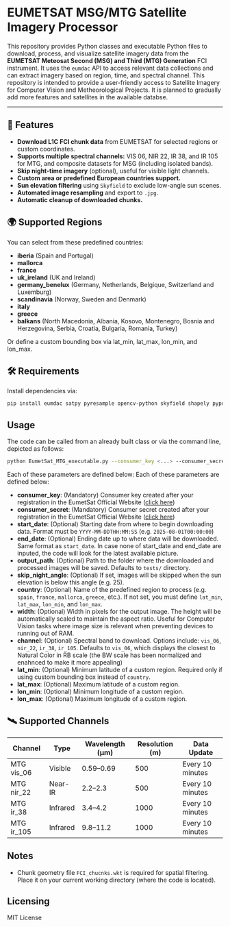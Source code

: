 # EUMETSAT MSG/MTG Satellite Imagery Processor

This repository provides Python classes and executable Python files to download, process, and visualize satellite imagery data from the **EUMETSAT Meteosat Second (MSG) and Third (MTG) Generation** FCI instrument. It uses the `eumdac` API to access relevant data collections and can extract imagery based on region, time, and spectral channel. This repository is intended to provide a user-friendly access to Satellite Imagery for Computer Vision and Metheorological Projects. It is planned to gradually add more features and satellites in the available databse.

---

## 🚀 Features

- **Download L1C FCI chunk data** from EUMETSAT for selected regions or custom coordinates.
- **Supports multiple spectral channels:** VIS 06, NIR 22, IR 38, and IR 105 for MTG, and composite datasets for MSG (including isolated bands).
- **Skip night-time imagery** (optional), useful for visible light channels.
- **Custom area or predefined European countries support.**
- **Sun elevation filtering** using `Skyfield` to exclude low-angle sun scenes.
- **Automated image resampling** and export to `.jpg`.
- **Automatic cleanup of downloaded chunks.**

## 🌍 Supported Regions
You can select from these predefined countries:
- **iberia** (Spain and Portugal)
- **mallorca**
- **france**
- **uk_ireland** (UK and Ireland)
- **germany_benelux** (Germany, Netherlands, Belgique, Switzerland and Luxemburg) 
- **scandinavia** (Norway, Sweden and Denmark)
- **italy**
- **greece**
- **balkans** (North Macedonia, Albania, Kosovo, Montenegro, Bosnia and Herzegovina, Serbia, Croatia, Bulgaria, Romania, Turkey)

Or define a custom bounding box via lat_min, lat_max, lon_min, and lon_max.

## 🛠️ Requirements

Install dependencies via:

```bash
pip install eumdac satpy pyresample opencv-python skyfield shapely pyproj python-dateutil
```

## Usage
The code can be called from an already built class or via the command line, depicted as follows:

```bash
python EumetSat_MTG_executable.py --consumer_key <...> --consumer_secret <...> --start_date <...> --end_date <...> --output_path <...> --skip_night_angle <...> --country <...> --width <...> --channel <...> --lat_min <...> --lat_max <...> --lon_min <...> --lon_max <...>
```
Each of these parameters are defined below:
Each of these parameters are defined below:

- **consumer_key**: (Mandatory) Consumer key created after your registration in the EumetSat Official Website ([click here](https://user.eumetsat.int/resources/user-guides/data-registration-and-licensing))
- **consumer_secret**: (Mandatory) Consumer secret created after your registration in the EumetSat Official Website ([click here](https://user.eumetsat.int/resources/user-guides/data-registration-and-licensing))
- **start_date**: (Optional) Starting date from where to begin downloading data. Format must be `YYYY-MM-DDTHH:MM:SS` (e.g. `2025-08-01T00:00:00`)
- **end_date**: (Optional) Ending date up to where data will be downloaded. Same format as `start_date`. In case none of start_date and end_date are inputed, the code will look for the latest available picture.
- **output_path**: (Optional) Path to the folder where the downloaded and processed images will be saved. Defaults to `tests/` directory.
- **skip_night_angle**: (Optional) If set, images will be skipped when the sun elevation is below this angle (e.g. 25).
- **country**: (Optional) Name of the predefined region to process (e.g. `spain`, `france`, `mallorca`, `greece`, etc.). If not set, you must define `lat_min`, `lat_max`, `lon_min`, and `lon_max`.
- **width**: (Optional) Width in pixels for the output image. The height will be automatically scaled to maintain the aspect ratio. Useful for Computer Vision tasks where image size is relevant when preventing devices to running out of RAM.
- **channel**: (Optional) Spectral band to download. Options include: `vis_06`, `nir_22`, `ir_38`, `ir_105`. Defaults to `vis_06`, which displays the closest to Natural Color in RB scale (the BW scale has been normalized and enahnced to make it more appealing)
- **lat_min**: (Optional) Minimum latitude of a custom region. Required only if using custom bounding box instead of `country`.
- **lat_max**: (Optional) Maximum latitude of a custom region.
- **lon_min**: (Optional) Minimum longitude of a custom region.
- **lon_max**: (Optional) Maximum longitude of a custom region.

## 🛰️ Supported Channels

| Channel | Type     | Wavelength (µm) | Resolution (m) | Data Update |
|---------|----------|------------------|----------------|----------------|
| MTG vis_06  | Visible  | 0.59–0.69        | 500            | Every 10 minutes |
| MTG nir_22  | Near-IR  | 2.2–2.3          | 500            | Every 10 minutes |
| MTG ir_38   | Infrared | 3.4–4.2          | 1000           | Every 10 minutes |
| MTG ir_105  | Infrared | 9.8–11.2         | 1000           | Every 10 minutes |
## Notes

- Chunk geometry file ```FCI_chucnks.wkt``` is required for spatial filtering. Place it on your current working directory (where the code is located).
## Licensing
MIT License
